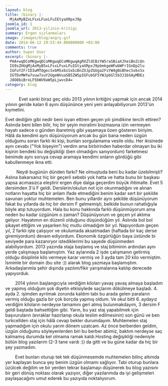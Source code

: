 ```yaml
---
layout: blog
title: !binary |-
  MjAxMyBZxLFsxLFuxLFuIEtyaXRpxJ9p
joomla_id: 1
joomla_url: 2013-yilinin-kritigi
summary: Ergen sızlanmaları
image: /images/blog/angry.gif
date: 2014-06-12 19:53:44.000000000 +03:00
comments: true
author: Super User
excerpt: !binary |-
  PHA+wqDCoMKgwqDCoMKgwqDCoMKgwqAgRXZldCBzYW5raSBiaXJheiBnZcOn
  IG9sZHUgMjAxMyB5xLFsxLFuxLFuIGtyaXRpxJ9pbmkgeWFwbWFrIGnDp2lu
  IGFuY2FrIDIwMTQgecSxbMSxbsSxbiBnZXJpZGUga2FsYW4gNiBhecSxbsSx
  IGTDvMWfw7xuw7xuY2UgeWVuaSB5ZW5pIGFubGF5YWJpbGl5b3J1bSAyMDEz
  J8O8biBrxLF5bWV0aW5pLjwvcD4=
category: blog
---
```

<p>           Evet sanki biraz geç oldu 2013 yılının kritiğini yapmak için ancak 2014 yılının geride kalan 6 ayını düşününce yeni yeni anlayabiliyorum 2013'ün kıymetini.</p>

<p>Evet dediğim gibi nedir beni isyan ettiren geçen yılı şimdikine tercih ettiren? Aslında beni bilen bilir, hiç bir şeyin moralimi bozmasına izin vermeyen hayatı sadece o günden ibaretmiş gibi yaşamaya özen gösteren biriyim. Hâlâ da kendimi aynı düşünüyorum ancak bu gün bana neden üzgün olduğumu soran farklı iki kişi, bunları sorgulamama vesile oldu. Her ikisinede aynı cevabı ("Yok bişeyim") verdim ama birbirinden haberdar olmayan bu iki kişinin bendeki bu değişikliği (ben olmadığını sanıyordum) farketmesi benimde aynı soruya cevap aramaya kendimi onların gördüğü gibi kabullenmeye ikna etti.</p>
<p>         Neydi bugünün dünden farkı? Ne olmuştuda beni bu kadar üzebilmişti? Aslına bakarsanız hiç bir geçerli sebebi yok hatta ve hatta bunu bir başkası yapsa acımasızca eleştirir ergen diye dalga geçerdim büyük ihtimalle. Evet 5 dersimden 3'ü F geldi. Derslerin/okulun not için okunmadığını ve alınan notların hayatta hiç bir anlam ifade etmediğini benim kadar sert bir şekilde savunan yoktur muhtemelen. Ben bunu yıllardır aynı şekilde düşünüyorum fakat bu yıllarda da hiç bir dersim F gelmemişti, belkide bunun rahatlığıyla böyle atıp tutuyordum. Hala bu konu hakkında farklı düşünmüyorum ama neden bu kadar üzgünüm o zaman? Düşünüyorum ve geçen yıl aklıma geliyor. Hayatımın en düzenli olduğunu düşündüğüm yıl. Aslında bol bol şikayet ettiğim ve yaşarken hiç mutlu olmadığım bir yıl. Napıyordum geçen yıl, 2 farklı işte çalışıyor ve okulumada aksatmadan (haftada bir kaç derse giremiyordum) devam ediyordum. Ekonomik özgürlüğün baya üstünde bi seviyede para kazanıryor istediklerimi bu sayede düşünmeden alabiliyordum. 2013 yazında staja başlamış ve staj bitiminin ardından aynı yerde çalışmaya başlamıştım. Yaz aylarında 2 işde çalışmanın getirmiş olduğu disiplinle kilo vermeye karar vermiş ve 3 ayda tam 20 kilo vermiştim. İsmimle bir domain (bu site :)) alarak blog yazmaya başlamıştım. Arkadaşlarımla şehir dışında yazılım/fikir yarışmalarına katılıp derecede yapıyorduk.</p>
<p>        2014 yılının başlangıcıyla verdiğim kiloları yavaş yavaş almaya başladım ve yapmış olduğum şok diyetin etkisiylede saçlarım dökülmeye başladı. 4. ayda 2. işimden ayrılmak zorunda kaldım tabi bu arada gelen paraların vermiş olduğu gazla bir çok borçda yapmış oldum. Ve okul bitti 6. aydayız verdiğim kiloların nerdeyse tamamını geri almış bulunmakdayım, 3 dersim F geldi baştada bahsettiğim gibi. Yarın, bu yaz staj yapabilmek için başvuruların (evraklar hazırlanıp okula teslim edilmesinin) son günü ve ben turkcellden staj için hâlâ cevap bekler durumdayım. Muhtemelen staj yapmadığım için okulu yarım dönem uzatcam. Az önce berberden geldim, üzgün olduğumu söyleyenlerden biri bu berber abimiz, baktım nerdeyse saç kalmamış durumda kel olmama ramak kaldı.Hosting değişikliği nedeniyle bütün blog yazılarım (2-3 tane vardı :)) da gitti ve bu güne kadar da hiç bir şey yazmadım.</p>
<p>        Evet bunları oturup tek tek düşünmesemde muhtemelen bilinç altımda yer kaplayan bunca şey benim üzgün olmamı sağlıyor. Tabi oturup bunlara üzülcek değilim ve bir yerden tekrar başlamayı düşünerek bu blog yazısını bir geri dönüş noktası olarak yazıyor, diğer yazılarımda da iyi gelişmeleri paylaşacağımı umut ederek bu yazıyıda noktalıyorum.</p>
<p> </p>
